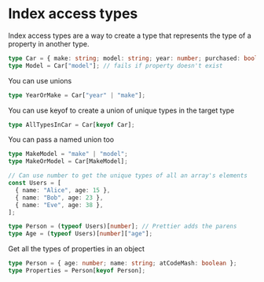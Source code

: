 # Index access types

Index access types are a way to create a type that represents the type of a property in another type.

```ts
type Car = { make: string; model: string; year: number; purchased: boolean };
type Model = Car["model"]; // fails if property doesn't exist
```

You can use unions

```ts
type YearOrMake = Car["year" | "make"];
```

You can use keyof to create a union of unique types in the target type

```ts
type AllTypesInCar = Car[keyof Car];
```

You can pass a named union too

```ts
type MakeModel = "make" | "model";
type MakeOrModel = Car[MakeModel];

// Can use number to get the unique types of all an array's elements
const Users = [
  { name: "Alice", age: 15 },
  { name: "Bob", age: 23 },
  { name: "Eve", age: 38 },
];

type Person = (typeof Users)[number]; // Prettier adds the parens
type Age = (typeof Users)[number]["age"];
```

Get all the types of properties in an object

```ts
type Person = { age: number; name: string; atCodeMash: boolean };
type Properties = Person[keyof Person];
```
